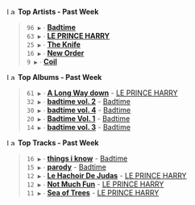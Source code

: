 <!--START_LASTFM_ARTISTS:{"period": "7day", "rows": 5}-->
<a href="https://last.fm" target="_blank"><img src="https://user-images.githubusercontent.com/17434202/215290617-e793598d-d7c9-428f-9975-156db1ba89cc.svg" alt="Last.fm Logo" width="18" height="13"/></a> **Top Artists - Past Week**

> `96 ▶️` ∙ **[Badtime](https://www.last.fm/music/Badtime)**<br/>
> `63 ▶️` ∙ **[LE PRINCE HARRY](https://www.last.fm/music/LE+PRINCE+HARRY)**<br/>
> `25 ▶️` ∙ **[The Knife](https://www.last.fm/music/The+Knife)**<br/>
> `16 ▶️` ∙ **[New Order](https://www.last.fm/music/New+Order)**<br/>
> `9 ▶️` ∙ **[Coil](https://www.last.fm/music/Coil)**<br/>
<!--END_LASTFM_ARTISTS-->

<!--START_LASTFM_ALBUMS:{"period": "7day", "rows": 5}-->
<a href="https://last.fm" target="_blank"><img src="https://user-images.githubusercontent.com/17434202/215290617-e793598d-d7c9-428f-9975-156db1ba89cc.svg" alt="Last.fm Logo" width="18" height="13"/></a> **Top Albums - Past Week**

> `61 ▶️` ∙ **[A Long Way down](https://www.last.fm/music/LE+PRINCE+HARRY/A+Long+Way+down)** - [LE PRINCE HARRY](https://www.last.fm/music/LE+PRINCE+HARRY)<br/>
> `32 ▶️` ∙ **[badtime vol. 2](https://www.last.fm/music/Badtime/badtime+vol.+2)** - [Badtime](https://www.last.fm/music/Badtime)<br/>
> `30 ▶️` ∙ **[badtime vol. 4](https://www.last.fm/music/Badtime/badtime+vol.+4)** - [Badtime](https://www.last.fm/music/Badtime)<br/>
> `20 ▶️` ∙ **[Badtime Vol. 1](https://www.last.fm/music/Badtime/Badtime+Vol.+1)** - [Badtime](https://www.last.fm/music/Badtime)<br/>
> `14 ▶️` ∙ **[badtime vol. 3](https://www.last.fm/music/Badtime/badtime+vol.+3)** - [Badtime](https://www.last.fm/music/Badtime)<br/>
<!--END_LASTFM_ALBUMS-->

<!--START_LASTFM_TRACKS:{"period": "7day", "rows": 5}-->
<a href="https://last.fm" target="_blank"><img src="https://user-images.githubusercontent.com/17434202/215290617-e793598d-d7c9-428f-9975-156db1ba89cc.svg" alt="Last.fm Logo" width="18" height="13"/></a> **Top Tracks - Past Week**

> `16 ▶️` ∙ **[things i know](https://www.last.fm/music/Badtime/_/things+i+know)** - [Badtime](https://www.last.fm/music/Badtime)<br/>
> `15 ▶️` ∙ **[parody](https://www.last.fm/music/Badtime/_/parody)** - [Badtime](https://www.last.fm/music/Badtime)<br/>
> `12 ▶️` ∙ **[Le Hachoir De Judas](https://www.last.fm/music/LE+PRINCE+HARRY/_/Le+Hachoir+De+Judas)** - [LE PRINCE HARRY](https://www.last.fm/music/LE+PRINCE+HARRY)<br/>
> `12 ▶️` ∙ **[Not Much Fun](https://www.last.fm/music/LE+PRINCE+HARRY/_/Not+Much+Fun)** - [LE PRINCE HARRY](https://www.last.fm/music/LE+PRINCE+HARRY)<br/>
> `11 ▶️` ∙ **[Sea of Trees](https://www.last.fm/music/LE+PRINCE+HARRY/_/Sea+of+Trees)** - [LE PRINCE HARRY](https://www.last.fm/music/LE+PRINCE+HARRY)<br/>
<!--END_LASTFM_TRACKS-->